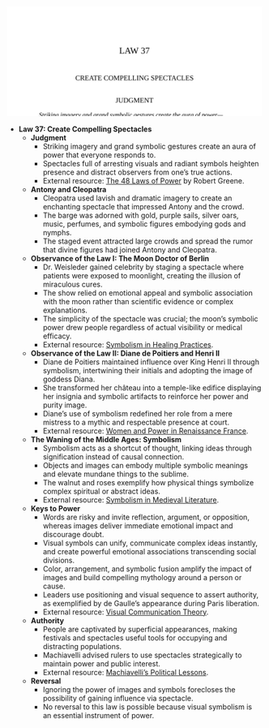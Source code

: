 ![37-spectacles](37-spectacles.best.png)

- **Law 37: Create Compelling Spectacles**
  - **Judgment**
    - Striking imagery and grand symbolic gestures create an aura of power that everyone responds to.  
    - Spectacles full of arresting visuals and radiant symbols heighten presence and distract observers from one’s true actions.  
    - External resource: [The 48 Laws of Power](https://en.wikipedia.org/wiki/The_48_Laws_of_Power) by Robert Greene.
  - **Antony and Cleopatra**
    - Cleopatra used lavish and dramatic imagery to create an enchanting spectacle that impressed Antony and the crowd.  
    - The barge was adorned with gold, purple sails, silver oars, music, perfumes, and symbolic figures embodying gods and nymphs.  
    - The staged event attracted large crowds and spread the rumor that divine figures had joined Antony and Cleopatra.  
  - **Observance of the Law I: The Moon Doctor of Berlin**
    - Dr. Weisleder gained celebrity by staging a spectacle where patients were exposed to moonlight, creating the illusion of miraculous cures.  
    - The show relied on emotional appeal and symbolic association with the moon rather than scientific evidence or complex explanations.  
    - The simplicity of the spectacle was crucial; the moon’s symbolic power drew people regardless of actual visibility or medical efficacy.  
    - External resource: [Symbolism in Healing Practices](https://www.ncbi.nlm.nih.gov/pmc/articles/PMC3324257/).  
  - **Observance of the Law II: Diane de Poitiers and Henri II**
    - Diane de Poitiers maintained influence over King Henri II through symbolism, intertwining their initials and adopting the image of goddess Diana.  
    - She transformed her château into a temple-like edifice displaying her insignia and symbolic artifacts to reinforce her power and purity image.  
    - Diane’s use of symbolism redefined her role from a mere mistress to a mythic and respectable presence at court.  
    - External resource: [Women and Power in Renaissance France](https://www.britannica.com/topic/Queen-Diane-de-Poitiers).  
  - **The Waning of the Middle Ages: Symbolism**
    - Symbolism acts as a shortcut of thought, linking ideas through signification instead of causal connection.  
    - Objects and images can embody multiple symbolic meanings and elevate mundane things to the sublime.  
    - The walnut and roses exemplify how physical things symbolize complex spiritual or abstract ideas.  
    - External resource: [Symbolism in Medieval Literature](https://www.britannica.com/art/symbolism-literary-movement).  
  - **Keys to Power**
    - Words are risky and invite reflection, argument, or opposition, whereas images deliver immediate emotional impact and discourage doubt.  
    - Visual symbols can unify, communicate complex ideas instantly, and create powerful emotional associations transcending social divisions.  
    - Color, arrangement, and symbolic fusion amplify the impact of images and build compelling mythology around a person or cause.  
    - Leaders use positioning and visual sequence to assert authority, as exemplified by de Gaulle’s appearance during Paris liberation.  
    - External resource: [Visual Communication Theory](https://www.tandfonline.com/doi/full/10.1080/17544750.2019.1565954).  
  - **Authority**
    - People are captivated by superficial appearances, making festivals and spectacles useful tools for occupying and distracting populations.  
    - Machiavelli advised rulers to use spectacles strategically to maintain power and public interest.  
    - External resource: [Machiavelli’s Political Lessons](https://plato.stanford.edu/entries/machiavelli/).  
  - **Reversal**
    - Ignoring the power of images and symbols forecloses the possibility of gaining influence via spectacle.  
    - No reversal to this law is possible because visual symbolism is an essential instrument of power.
